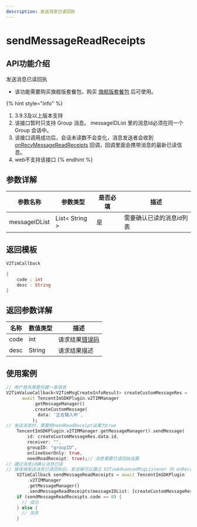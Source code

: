```yaml
---
description: 发送消息已读回执
---
```


# sendMessageReadReceipts

## API功能介绍

发送消息已读回执

* 该功能需要购买旗舰版套餐包，购买 [旗舰版套餐包](https://buy.cloud.tencent.com/avc?from=17220) 后可使用。

{% hint style="info" %}
1. 3.9.3及以上版本支持
2. 该接口暂时只支持 Group 消息。 messageIDList 里的消息Id必须在同一个 Group 会话中。
3. 该接口调用成功后，会话未读数不会变化，消息发送者会收到 [onRecvMessageReadReceipts](../callbacks/onrecvmessagereadreceipts.md) 回调，回调里面会携带消息的最新已读信息。
4. web不支持该接口
{% endhint %}

## 参数详解

| 参数名称          | 参数类型           | 是否必填 | 描述            |
| ------------- | -------------- | ---- | ------------- |
| messageIDList | List< String > | 是    | 需要确认已读的消息id列表 |

## 返回模板

```dart
V2TimCallback

{
    code : int
    desc : String
}
```

## 返回参数详解

| 名称   | 数值类型   | 描述                                                             |
| ---- | ------ | -------------------------------------------------------------- |
| code | int    | 请求结果[错误码](https://cloud.tencent.com/document/product/269/1671) |
| desc | String | 请求结果描述                                                         |

## 使用案例  &#x20;

```dart
// 用户首先需要创建一条信息
V2TimValueCallback<V2TimMsgCreateInfoResult> createCustomMessageRes =
      await TencentImSDKPlugin.v2TIMManager
          .getMessageManager()
          .createCustomMessage(
            data: '正在输入中',
          );
// 发送消息时，需要把needReadReceipt设置为true
    TencentImSDKPlugin.v2TIMManager.getMessageManager().sendMessage(
        id: createCustomMessageRes.data.id,
        receiver: "",
        groupID: "groupID",
        onlineUserOnly: true,
        needReadReceipt: true);// 消息需要已读回执设置
// 通过消息id确认消息已读
// 接收端发送消息已读回执后，发送端可以通过 V2TimAdvancedMsgListener 的 onRecvMessageReadReceipts 回调监听消息已读回执通知         
    V2TimCallback sendMessageReadReceipts = await TencentImSDKPlugin
        .v2TIMManager
        .getMessageManager()
        .sendMessageReadReceipts(messageIDList: [createCustomMessageRes.data.id]);// 需要确认已读的消息id
    if (sendMessageReadReceipts.code == 0) {
      // 成功
    } else {
      // 失败
    }

```
